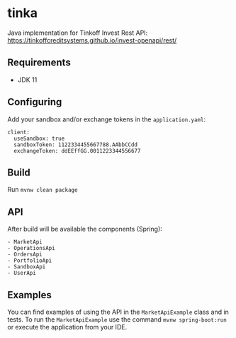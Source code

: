 # tinka
Java implementation for Tinkoff Invest Rest API: https://tinkoffcreditsystems.github.io/invest-openapi/rest/

## Requirements

- JDK 11

## Configuring
Add your sandbox and/or exchange tokens in the `application.yaml`:

```
client:
  useSandbox: true
  sandboxToken: 1122334455667788.AAbbCCdd
  exchangeToken: ddEEffGG.0011223344556677
```

## Build
Run `mvnw clean package`

## API
After build will be available the components (Spring):
```
- MarketApi
- OperationsApi
- OrdersApi
- PortfolioApi
- SandboxApi
- UserApi
```

## Examples
You can find examples of using the API in the `MarketApiExample` class and in tests.
To run the `MarketApiExample` use the command `mvnw spring-boot:run` or execute the application from your IDE.